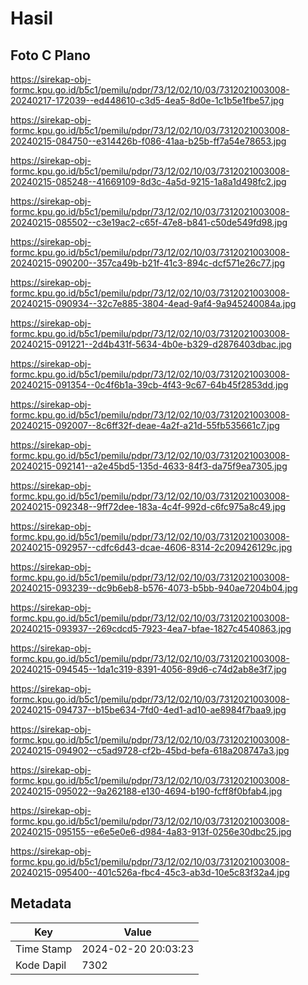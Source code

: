 # Hasil

## Foto C Plano

https://sirekap-obj-formc.kpu.go.id/b5c1/pemilu/pdpr/73/12/02/10/03/7312021003008-20240217-172039--ed448610-c3d5-4ea5-8d0e-1c1b5e1fbe57.jpg

https://sirekap-obj-formc.kpu.go.id/b5c1/pemilu/pdpr/73/12/02/10/03/7312021003008-20240215-084750--e314426b-f086-41aa-b25b-ff7a54e78653.jpg

https://sirekap-obj-formc.kpu.go.id/b5c1/pemilu/pdpr/73/12/02/10/03/7312021003008-20240215-085248--41669109-8d3c-4a5d-9215-1a8a1d498fc2.jpg

https://sirekap-obj-formc.kpu.go.id/b5c1/pemilu/pdpr/73/12/02/10/03/7312021003008-20240215-085502--c3e19ac2-c65f-47e8-b841-c50de549fd98.jpg

https://sirekap-obj-formc.kpu.go.id/b5c1/pemilu/pdpr/73/12/02/10/03/7312021003008-20240215-090200--357ca49b-b21f-41c3-894c-dcf571e26c77.jpg

https://sirekap-obj-formc.kpu.go.id/b5c1/pemilu/pdpr/73/12/02/10/03/7312021003008-20240215-090934--32c7e885-3804-4ead-9af4-9a945240084a.jpg

https://sirekap-obj-formc.kpu.go.id/b5c1/pemilu/pdpr/73/12/02/10/03/7312021003008-20240215-091221--2d4b431f-5634-4b0e-b329-d2876403dbac.jpg

https://sirekap-obj-formc.kpu.go.id/b5c1/pemilu/pdpr/73/12/02/10/03/7312021003008-20240215-091354--0c4f6b1a-39cb-4f43-9c67-64b45f2853dd.jpg

https://sirekap-obj-formc.kpu.go.id/b5c1/pemilu/pdpr/73/12/02/10/03/7312021003008-20240215-092007--8c6ff32f-deae-4a2f-a21d-55fb535661c7.jpg

https://sirekap-obj-formc.kpu.go.id/b5c1/pemilu/pdpr/73/12/02/10/03/7312021003008-20240215-092141--a2e45bd5-135d-4633-84f3-da75f9ea7305.jpg

https://sirekap-obj-formc.kpu.go.id/b5c1/pemilu/pdpr/73/12/02/10/03/7312021003008-20240215-092348--9ff72dee-183a-4c4f-992d-c6fc975a8c49.jpg

https://sirekap-obj-formc.kpu.go.id/b5c1/pemilu/pdpr/73/12/02/10/03/7312021003008-20240215-092957--cdfc6d43-dcae-4606-8314-2c209426129c.jpg

https://sirekap-obj-formc.kpu.go.id/b5c1/pemilu/pdpr/73/12/02/10/03/7312021003008-20240215-093239--dc9b6eb8-b576-4073-b5bb-940ae7204b04.jpg

https://sirekap-obj-formc.kpu.go.id/b5c1/pemilu/pdpr/73/12/02/10/03/7312021003008-20240215-093937--269cdcd5-7923-4ea7-bfae-1827c4540863.jpg

https://sirekap-obj-formc.kpu.go.id/b5c1/pemilu/pdpr/73/12/02/10/03/7312021003008-20240215-094545--1da1c319-8391-4056-89d6-c74d2ab8e3f7.jpg

https://sirekap-obj-formc.kpu.go.id/b5c1/pemilu/pdpr/73/12/02/10/03/7312021003008-20240215-094737--b15be634-7fd0-4ed1-ad10-ae8984f7baa9.jpg

https://sirekap-obj-formc.kpu.go.id/b5c1/pemilu/pdpr/73/12/02/10/03/7312021003008-20240215-094902--c5ad9728-cf2b-45bd-befa-618a208747a3.jpg

https://sirekap-obj-formc.kpu.go.id/b5c1/pemilu/pdpr/73/12/02/10/03/7312021003008-20240215-095022--9a262188-e130-4694-b190-fcff8f0bfab4.jpg

https://sirekap-obj-formc.kpu.go.id/b5c1/pemilu/pdpr/73/12/02/10/03/7312021003008-20240215-095155--e6e5e0e6-d984-4a83-913f-0256e30dbc25.jpg

https://sirekap-obj-formc.kpu.go.id/b5c1/pemilu/pdpr/73/12/02/10/03/7312021003008-20240215-095400--401c526a-fbc4-45c3-ab3d-10e5c83f32a4.jpg


## Metadata

| Key        | Value               |
| ---------- | ------------------- |
| Time Stamp | 2024-02-20 20:03:23 |
| Kode Dapil | 7302                |



